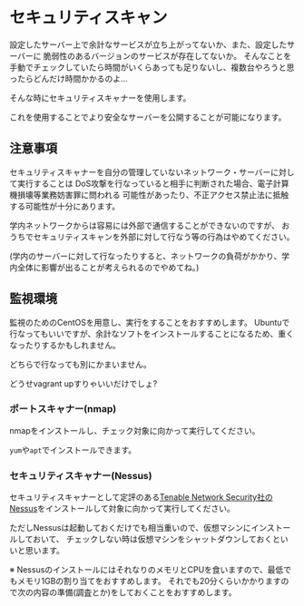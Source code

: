 # セキュリティスキャン

設定したサーバー上で余計なサービスが立ち上がってないか、また、設定したサーバーに
脆弱性のあるバージョンのサービスが存在してないか。
そんなことを手動でチェックしていたら時間がいくらあっても足りないし、複数台やろうと思ったらどんだけ時間かかるのよ…

そんな時にセキュリティスキャナーを使用します。

これを使用することでより安全なサーバーを公開することが可能になります。

## 注意事項

セキュリティスキャナーを自分の管理していないネットワーク・サーバーに対して実行することは
DoS攻撃を行なっていると相手に判断された場合、電子計算機損壊等業務妨害罪に問われる
可能性があったり、不正アクセス禁止法に抵触する可能性が十分にあります。

学内ネットワークからは容易には外部で通信することができないのですが、
おうちでセキュリティスキャンを外部に対して行なう等の行為はやめてください。

(学内のサーバーに対して行なったりすると、ネットワークの負荷がかかり、学内全体に影響が出ることが考えられるのでやめてね。)

## 監視環境

監視のためのCentOSを用意し、実行をすることをおすすめします。
Ubuntuで行なってもいいですが、余計なソフトをインストールすることになるため、重くなったりするかもしれません。

どちらで行なっても別にかまいません。

どうせvagrant upすりゃいいだけでしょ?

### ポートスキャナー(nmap)

nmapをインストールし、チェック対象に向かって実行してください。

`yum`や`apt`でインストールできます。

### セキュリティスキャナー(Nessus)

セキュリティスキャナーとして定評のある[Tenable Network Security社のNessus](http://www.tenable.com/products/nessus-vulnerability-scanner)をインストールして対象に向かって実行してください。

ただしNessusは起動しておくだけでも相当重いので、仮想マシンにインストールしておいて、
チェックしない時は仮想マシンをシャットダウンしておくといいと思います。

※ NessusのインストールにはそれなりのメモリとCPUを食いますので、最低でもメモリ1GBの割り当てをおすすめします。
それでも20分くらいかかりますので次の内容の準備(調査とか)をしておくことをおすすめします。
